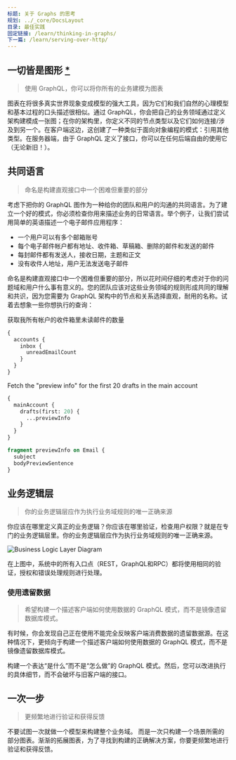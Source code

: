 ```yaml
---
标题: 关于 Graphs 的思考
规划: ../_core/DocsLayout
目录: 最佳实践
固定链接: /learn/thinking-in-graphs/
下一篇: /learn/serving-over-http/
---
```


## 一切皆是图形 [\*](https://en.wikipedia.org/wiki/Turtles_all_the_way_down)
> 使用 GraphQL，你可以将你所有的业务建模为图表

图表在将很多真实世界现象变成模型的强大工具，因为它们和我们自然的心理模型和基本过程的口头描述很相似。通过 GraphQL，你会把自己的业务领域通过定义架构建模成一张图；在你的架构里，你定义不同的节点类型以及它们如何连接/涉及到另一个。在客户端这边，这创建了一种类似于面向对象编程的模式：引用其他类型。在服务器端，由于 GraphQL 定义了接口，你可以在任何后端自由的使用它（无论新旧！）。

## 共同语言
> 命名是构建直观接口中一个困难但重要的部分

考虑下把你的 GraphQL 图作为一种给你的团队和用户的沟通的共同语言。为了建立一个好的模式，你必须检查你用来描述业务的日常语言。举个例子，让我们尝试用简单的英语描述一个电子邮件应用程序：

* 一个用户可以有多个邮箱账号
* 每个电子邮件帐户都有地址、收件箱、草稿箱、删除的邮件和发送的邮件
* 每封邮件都有发送人，接收日期，主题和正文
* 没有收件人地址，用户无法发送电子邮件

命名是构建直观接口中一个困难但重要的部分，所以花时间仔细的考虑对于你的问题域和用户什么事有意义的。您的团队应该对这些业务领域的规则形成共同的理解和共识，因为您需要为 GraphQL 架构中的节点和关系选择直观，耐用的名称。试着去想象一些你想执行的查询：

获取我所有帐户的收件箱里未读邮件的数量
```graphql
{
  accounts {
    inbox {
      unreadEmailCount
    }
  }
}
```

Fetch the "preview info" for the first 20 drafts in the main account
```graphql
{
  mainAccount {
    drafts(first: 20) {
      ...previewInfo
    }
  }
}

fragment previewInfo on Email {
  subject
  bodyPreviewSentence
}
```

## 业务逻辑层
> 你的业务逻辑层应作为执行业务域规则的唯一正确来源

你应该在哪里定义真正的业务逻辑？你应该在哪里验证，检查用户权限？就是在专门的业务逻辑层里。你的业务逻辑层应作为执行业务域规则的唯一正确来源。

![Business Logic Layer Diagram](/img/diagrams/business_layer.png)

在上图中，系统中的所有入口点（REST，GraphQL和RPC）都将使用相同的验证，授权和错误处理规则进行处理。

### 使用遗留数据
> 希望构建一个描述客户端如何使用数据的 GraphQL 模式，而不是镜像遗留数据库模式。

有时候，你会发现自己正在使用不能完全反映客户端消费数据的遗留数据源。在这种情况下，更倾向于构建一个描述客户端如何使用数据的 GraphQL 模式，而不是镜像遗留数据库模式。

构建一个表达“是什么”而不是“怎么做”的 GraphQL 模式。然后，您可以改进执行的具体细节，而不会破坏与旧客户端的接口。

## 一次一步
> 更频繁地进行验证和获得反馈

不要试图一次就做一个模型来构建整个业务域。 而是一次只构建一个场景所需的部分图表。渐渐的拓展图表，为了寻找到构建的正确解决方案，你要更频繁地进行验证和获得反馈。
